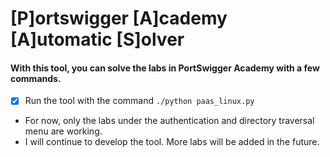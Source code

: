 # [P]ortswigger [A]cademy [A]utomatic [S]olver

#### With this tool, you can solve the labs in PortSwigger Academy with a few commands.

 - [x] Run the tool with the command `./python paas_linux.py`

 - For now, only the labs under the authentication and directory
   traversal menu are working. 
  - I will continue to develop the tool. More
   labs will be added in the future.
